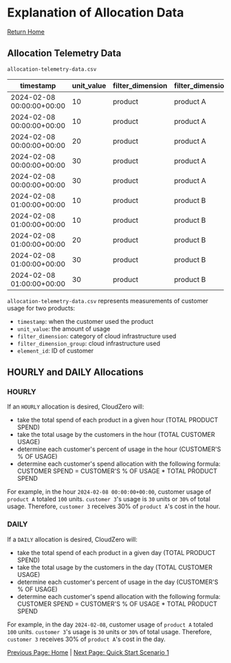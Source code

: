 # Explanation of Allocation Data 
[Return Home](./quick_start_allocation_telemetry.md)

## Allocation Telemetry Data

`allocation-telemetry-data.csv`

| timestamp                 | unit_value | filter_dimension | filter_dimension_group | element_id |
|---------------------------|------------|------------------|------------------------|------------|
| 2024-02-08 00:00:00+00:00 | 10         | product          | product A              | customer 1 |
| 2024-02-08 00:00:00+00:00 | 10         | product          | product A              | customer 2 |
| 2024-02-08 00:00:00+00:00 | 20         | product          | product A              | customer 3 |
| 2024-02-08 00:00:00+00:00 | 30         | product          | product A              | customer 4 |
| 2024-02-08 00:00:00+00:00 | 30         | product          | product A              | customer 5 |
| 2024-02-08 01:00:00+00:00 | 10         | product          | product B              | customer 1 |
| 2024-02-08 01:00:00+00:00 | 10         | product          | product B              | customer 2 |
| 2024-02-08 01:00:00+00:00 | 20         | product          | product B              | customer 3 |
| 2024-02-08 01:00:00+00:00 | 30         | product          | product B              | customer 4 |
| 2024-02-08 01:00:00+00:00 | 30         | product          | product B              | customer 5 |

`allocation-telemetry-data.csv` represents measurements of customer usage for two products:
  * `timestamp`: when the customer used the product
  * `unit_value`: the amount of usage
  * `filter_dimension`: category of cloud infrastructure used
  * `filter_dimension_group`: cloud infrastructure used
  * `element_id`: ID of customer


## HOURLY and DAILY Allocations

### HOURLY
If an `HOURLY` allocation is desired, CloudZero will:
* take the total spend of each product in a given hour (TOTAL PRODUCT SPEND)
* take the total usage by the customers in the hour (TOTAL CUSTOMER USAGE)
* determine each customer's percent of usage in the hour (CUSTOMER'S % OF USAGE)
* determine each customer's spend allocation with the following formula: CUSTOMER SPEND = CUSTOMER'S % OF USAGE * TOTAL PRODUCT SPEND

For example, in the hour `2024-02-08 00:00:00+00:00`, customer usage of `product A` totaled `100` units. `customer 3`'s usage is `30` units or `30%` of total usage. Therefore, `customer 3` receives 30% of `product A`'s cost in the hour. 

### DAILY
If a `DAILY` allocation is desired, CloudZero will:
* take the total spend of each product in a given day (TOTAL PRODUCT SPEND)
* take the total usage by the customers in the day (TOTAL CUSTOMER USAGE)
* determine each customer's percent of usage in the day (CUSTOMER'S % OF USAGE)
* determine each customer's spend allocation with the following formula: CUSTOMER SPEND = CUSTOMER'S % OF USAGE * TOTAL PRODUCT SPEND

For example, in the day `2024-02-08`, customer usage of `product A` totaled `100` units. `customer 3`'s usage is `30` units or `30%` of total usage. Therefore, `customer 3` receives 30% of `product A`'s cost in the day.

[Previous Page: Home](./quick_start_allocation_telemetry.md) | [Next Page: Quick Start Scenario 1](./scenario_1.md)